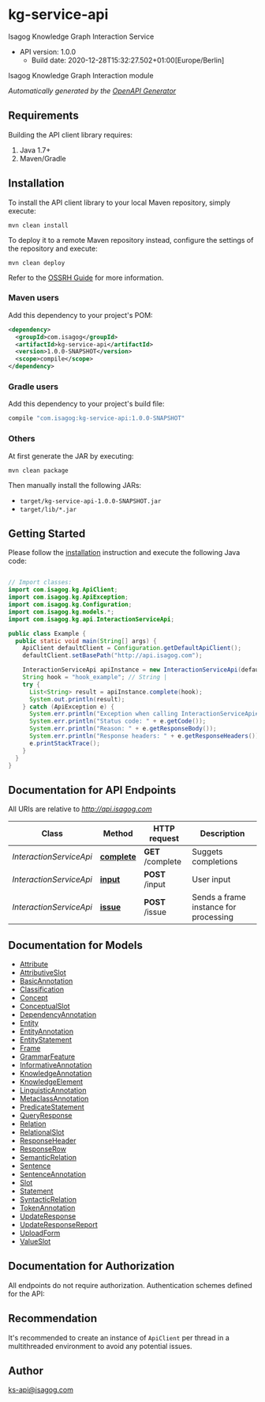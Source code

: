 # kg-service-api

Isagog Knowledge Graph Interaction Service
- API version: 1.0.0
  - Build date: 2020-12-28T15:32:27.502+01:00[Europe/Berlin]

Isagog Knowledge Graph Interaction module


*Automatically generated by the [OpenAPI Generator](https://openapi-generator.tech)*


## Requirements

Building the API client library requires:
1. Java 1.7+
2. Maven/Gradle

## Installation

To install the API client library to your local Maven repository, simply execute:

```shell
mvn clean install
```

To deploy it to a remote Maven repository instead, configure the settings of the repository and execute:

```shell
mvn clean deploy
```

Refer to the [OSSRH Guide](http://central.sonatype.org/pages/ossrh-guide.html) for more information.

### Maven users

Add this dependency to your project's POM:

```xml
<dependency>
  <groupId>com.isagog</groupId>
  <artifactId>kg-service-api</artifactId>
  <version>1.0.0-SNAPSHOT</version>
  <scope>compile</scope>
</dependency>
```

### Gradle users

Add this dependency to your project's build file:

```groovy
compile "com.isagog:kg-service-api:1.0.0-SNAPSHOT"
```

### Others

At first generate the JAR by executing:

```shell
mvn clean package
```

Then manually install the following JARs:

* `target/kg-service-api-1.0.0-SNAPSHOT.jar`
* `target/lib/*.jar`

## Getting Started

Please follow the [installation](#installation) instruction and execute the following Java code:

```java

// Import classes:
import com.isagog.kg.ApiClient;
import com.isagog.kg.ApiException;
import com.isagog.kg.Configuration;
import com.isagog.kg.models.*;
import com.isagog.kg.api.InteractionServiceApi;

public class Example {
  public static void main(String[] args) {
    ApiClient defaultClient = Configuration.getDefaultApiClient();
    defaultClient.setBasePath("http://api.isagog.com");

    InteractionServiceApi apiInstance = new InteractionServiceApi(defaultClient);
    String hook = "hook_example"; // String | 
    try {
      List<String> result = apiInstance.complete(hook);
      System.out.println(result);
    } catch (ApiException e) {
      System.err.println("Exception when calling InteractionServiceApi#complete");
      System.err.println("Status code: " + e.getCode());
      System.err.println("Reason: " + e.getResponseBody());
      System.err.println("Response headers: " + e.getResponseHeaders());
      e.printStackTrace();
    }
  }
}

```

## Documentation for API Endpoints

All URIs are relative to *http://api.isagog.com*

Class | Method | HTTP request | Description
------------ | ------------- | ------------- | -------------
*InteractionServiceApi* | [**complete**](docs/InteractionServiceApi.md#complete) | **GET** /complete | Suggets completions
*InteractionServiceApi* | [**input**](docs/InteractionServiceApi.md#input) | **POST** /input | User input
*InteractionServiceApi* | [**issue**](docs/InteractionServiceApi.md#issue) | **POST** /issue | Sends a frame instance for processing


## Documentation for Models

 - [Attribute](docs/Attribute.md)
 - [AttributiveSlot](docs/AttributiveSlot.md)
 - [BasicAnnotation](docs/BasicAnnotation.md)
 - [Classification](docs/Classification.md)
 - [Concept](docs/Concept.md)
 - [ConceptualSlot](docs/ConceptualSlot.md)
 - [DependencyAnnotation](docs/DependencyAnnotation.md)
 - [Entity](docs/Entity.md)
 - [EntityAnnotation](docs/EntityAnnotation.md)
 - [EntityStatement](docs/EntityStatement.md)
 - [Frame](docs/Frame.md)
 - [GrammarFeature](docs/GrammarFeature.md)
 - [InformativeAnnotation](docs/InformativeAnnotation.md)
 - [KnowledgeAnnotation](docs/KnowledgeAnnotation.md)
 - [KnowledgeElement](docs/KnowledgeElement.md)
 - [LinguisticAnnotation](docs/LinguisticAnnotation.md)
 - [MetaclassAnnotation](docs/MetaclassAnnotation.md)
 - [PredicateStatement](docs/PredicateStatement.md)
 - [QueryResponse](docs/QueryResponse.md)
 - [Relation](docs/Relation.md)
 - [RelationalSlot](docs/RelationalSlot.md)
 - [ResponseHeader](docs/ResponseHeader.md)
 - [ResponseRow](docs/ResponseRow.md)
 - [SemanticRelation](docs/SemanticRelation.md)
 - [Sentence](docs/Sentence.md)
 - [SentenceAnnotation](docs/SentenceAnnotation.md)
 - [Slot](docs/Slot.md)
 - [Statement](docs/Statement.md)
 - [SyntacticRelation](docs/SyntacticRelation.md)
 - [TokenAnnotation](docs/TokenAnnotation.md)
 - [UpdateResponse](docs/UpdateResponse.md)
 - [UpdateResponseReport](docs/UpdateResponseReport.md)
 - [UploadForm](docs/UploadForm.md)
 - [ValueSlot](docs/ValueSlot.md)


## Documentation for Authorization

All endpoints do not require authorization.
Authentication schemes defined for the API:

## Recommendation

It's recommended to create an instance of `ApiClient` per thread in a multithreaded environment to avoid any potential issues.

## Author

ks-api@isagog.com

